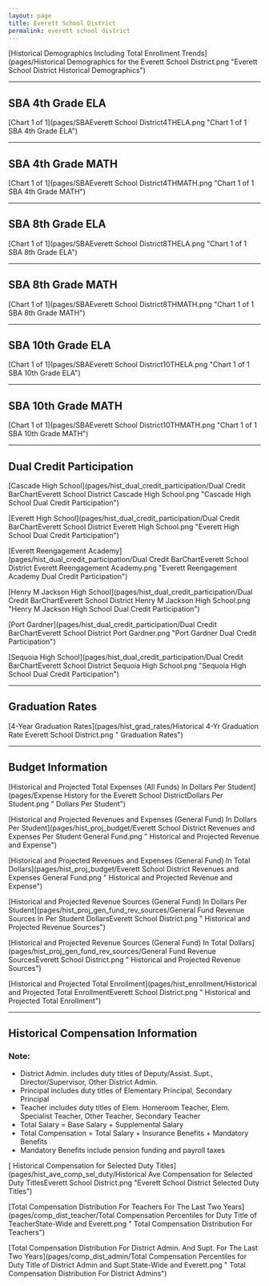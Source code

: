 ```yaml
---
layout: page
title: Everett School District
permalink: everett school district
---
```



[Historical Demographics Including Total Enrollment Trends](pages/Historical Demographics for the Everett School District.png "Everett School District Historical Demographics")

___

## SBA 4th Grade ELA

[Chart 1 of 1](pages/SBAEverett School District4THELA.png "Chart 1 of 1 SBA 4th Grade ELA")


___

## SBA 4th Grade MATH

[Chart 1 of 1](pages/SBAEverett School District4THMATH.png "Chart 1 of 1 SBA 4th Grade MATH")


___

## SBA 8th Grade ELA

[Chart 1 of 1](pages/SBAEverett School District8THELA.png "Chart 1 of 1 SBA 8th Grade ELA")


___

## SBA 8th Grade MATH

[Chart 1 of 1](pages/SBAEverett School District8THMATH.png "Chart 1 of 1 SBA 8th Grade MATH")


___

## SBA 10th Grade ELA

[Chart 1 of 1](pages/SBAEverett School District10THELA.png "Chart 1 of 1 SBA 10th Grade ELA")


___

## SBA 10th Grade MATH

[Chart 1 of 1](pages/SBAEverett School District10THMATH.png "Chart 1 of 1 SBA 10th Grade MATH")


___

## Dual Credit Participation

[Cascade High School](pages/hist_dual_credit_participation/Dual Credit BarChartEverett School District Cascade High School.png "Cascade High School Dual Credit Participation")

[Everett High School](pages/hist_dual_credit_participation/Dual Credit BarChartEverett School District Everett High School.png "Everett High School Dual Credit Participation")

[Everett Reengagement Academy](pages/hist_dual_credit_participation/Dual Credit BarChartEverett School District Everett Reengagement Academy.png "Everett Reengagement Academy Dual Credit Participation")

[Henry M Jackson High School](pages/hist_dual_credit_participation/Dual Credit BarChartEverett School District Henry M Jackson High School.png "Henry M Jackson High School Dual Credit Participation")

[Port Gardner](pages/hist_dual_credit_participation/Dual Credit BarChartEverett School District Port Gardner.png "Port Gardner Dual Credit Participation")

[Sequoia High School](pages/hist_dual_credit_participation/Dual Credit BarChartEverett School District Sequoia High School.png "Sequoia High School Dual Credit Participation")


___

## Graduation Rates

[4-Year Graduation Rates](pages/hist_grad_rates/Historical 4-Yr Graduation Rate Everett School District.png " Graduation Rates")


___

## Budget Information

[Historical and Projected Total Expenses (All Funds) In Dollars Per Student](pages/Expense History for the Everett School DistrictDollars Per Student.png " Dollars Per Student")

[Historical and Projected Revenues and Expenses (General Fund) In Dollars Per Student](pages/hist_proj_budget/Everett School District Revenues and Expenses Per Student General Fund.png " Historical and Projected Revenue and Expense")

[Historical and Projected Revenues and Expenses (General Fund) In Total Dollars](pages/hist_proj_budget/Everett School District Revenues and Expenses General Fund.png " Historical and Projected Revenue and Expense")

[Historical and Projected Revenue Sources (General Fund) In Dollars Per Student](pages/hist_proj_gen_fund_rev_sources/General Fund Revenue Sources In Per Student DollarsEverett School District.png " Historical and Projected Revenue Sources")

[Historical and Projected Revenue Sources (General Fund) In Total Dollars](pages/hist_proj_gen_fund_rev_sources/General Fund Revenue SourcesEverett School District.png " Historical and Projected Revenue Sources")

[Historical and Projected Total Enrollment](pages/hist_enrollment/Historical and Projected Total EnrollmentEverett School District.png " Historical and Projected Total Enrollment")


___

## Historical Compensation Information
### Note:
- District Admin. includes duty titles of Deputy/Assist. Supt., Director/Supervisor, Other District Admin.
- Principal includes duty titles of Elementary Principal, Secondary Principal
- Teacher includes duty titles of Elem. Homeroom Teacher, Elem. Specialist Teacher, Other Teacher, Secondary Teacher
- Total Salary = Base Salary + Supplemental Salary
- Total Compensation = Total Salary + Insurance Benefits + Mandatory Benefits
- Mandatory Benefits include pension funding and payroll taxes

[ Historical Compensation for Selected Duty Titles](pages/hist_ave_comp_sel_duty/Historical Ave Compensation for Selected Duty TitlesEverett School District.png "Everett School District Selected Duty Titles")

[Total Compensation Distribution For Teachers For The Last Two Years](pages/comp_dist_teacher/Total Compensation Percentiles for Duty Title of TeacherState-Wide and Everett.png " Total Compensation Distribution For Teachers")

[Total Compensation Distribution For District Admin. And Supt. For The Last Two Years](pages/comp_dist_admin/Total Compensation Percentiles for Duty Title of District Admin and Supt.State-Wide and Everett.png " Total Compensation Distribution For District Admins")

